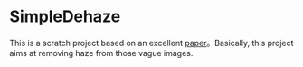 # SimpleDehaze
This is a scratch project based on an excellent [paper](http://research.microsoft.com/en-us/um/people/kahe/publications/cvpr09.pdf)。Basically, this project aims at removing haze from those vague images.
